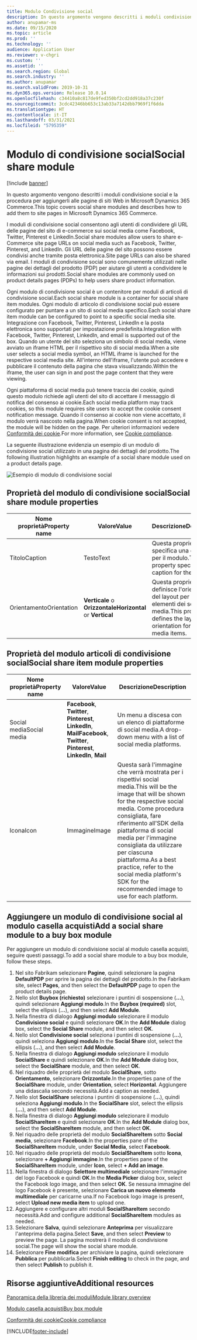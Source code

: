 ```yaml
---
title: Modulo Condivisione social
description: In questo argomento vengono descritti i moduli condivisione social e la procedura per aggiungerli alle pagine di siti Web in Microsoft Dynamics 365 Commerce.
author: anupamar-ms
ms.date: 09/15/2020
ms.topic: article
ms.prod: ''
ms.technology: ''
audience: Application User
ms.reviewer: v-chgri
ms.custom: ''
ms.assetid: ''
ms.search.region: Global
ms.search.industry: ''
ms.author: anupamar
ms.search.validFrom: 2019-10-31
ms.dyn365.ops.version: Release 10.0.14
ms.openlocfilehash: c34410a8c817de9fed350bf2cd2dd918a37c230f
ms.sourcegitcommit: 3cdc42346bb653c13ab33a7142dbb7969f1f6dda
ms.translationtype: HT
ms.contentlocale: it-IT
ms.lasthandoff: 03/31/2021
ms.locfileid: "5795359"
---
```

# <a name="social-share-module"></a><span data-ttu-id="56b7d-103">Modulo di condivisione social</span><span class="sxs-lookup"><span data-stu-id="56b7d-103">Social share module</span></span>

[!include [banner](includes/banner.md)]

<span data-ttu-id="56b7d-104">In questo argomento vengono descritti i moduli condivisione social e la procedura per aggiungerli alle pagine di siti Web in Microsoft Dynamics 365 Commerce.</span><span class="sxs-lookup"><span data-stu-id="56b7d-104">This topic covers social share modules and describes how to add them to site pages in Microsoft Dynamics 365 Commerce.</span></span>

<span data-ttu-id="56b7d-105">I moduli di condivisione social consentono agli utenti di condividere gli URL delle pagine del sito di e-commerce sui social media come Facebook, Twitter, Pinterest e LinkedIn.</span><span class="sxs-lookup"><span data-stu-id="56b7d-105">Social share modules allow users to share e-Commerce site page URLs on social media such as Facebook, Twitter, Pinterest, and LinkedIn.</span></span> <span data-ttu-id="56b7d-106">Gli URL delle pagine del sito possono essere condivisi anche tramite posta elettronica.</span><span class="sxs-lookup"><span data-stu-id="56b7d-106">Site page URLs can also be shared via email.</span></span> <span data-ttu-id="56b7d-107">I moduli di condivisione social sono comunemente utilizzati nelle pagine dei dettagli del prodotto (PDP) per aiutare gli utenti a condividere le informazioni sui prodotti.</span><span class="sxs-lookup"><span data-stu-id="56b7d-107">Social share modules are commonly used on product details pages (PDPs) to help users share product information.</span></span>

<span data-ttu-id="56b7d-108">Ogni modulo di condivisione social è un contenitore per moduli di articoli di condivisione social.</span><span class="sxs-lookup"><span data-stu-id="56b7d-108">Each social share module is a container for social share item modules.</span></span> <span data-ttu-id="56b7d-109">Ogni modulo di articolo di condivisione social può essere configurato per puntare a un sito di social media specifico.</span><span class="sxs-lookup"><span data-stu-id="56b7d-109">Each social share item module can be configured to point to a specific social media site.</span></span> <span data-ttu-id="56b7d-110">Integrazione con Facebook, Twitter, Pinterest, LinkedIn e la posta elettronica sono supportati per impostazione predefinita.</span><span class="sxs-lookup"><span data-stu-id="56b7d-110">Integration with Facebook, Twitter, Pinterest, LinkedIn, and email is supported out of the box.</span></span> <span data-ttu-id="56b7d-111">Quando un utente del sito seleziona un simbolo di social media, viene avviato un iframe HTML per il rispettivo sito di social media.</span><span class="sxs-lookup"><span data-stu-id="56b7d-111">When a site user selects a social media symbol, an HTML iframe is launched for the respective social media site.</span></span> <span data-ttu-id="56b7d-112">All'interno dell'iframe, l'utente può accedere e pubblicare il contenuto della pagina che stava visualizzando.</span><span class="sxs-lookup"><span data-stu-id="56b7d-112">Within the iframe, the user can sign in and post the page content that they were viewing.</span></span>

<span data-ttu-id="56b7d-113">Ogni piattaforma di social media può tenere traccia dei cookie, quindi questo modulo richiede agli utenti del sito di accettare il messaggio di notifica del consenso ai cookie.</span><span class="sxs-lookup"><span data-stu-id="56b7d-113">Each social media platform may track cookies, so this module requires site users to accept the cookie consent notification message.</span></span> <span data-ttu-id="56b7d-114">Quando il consenso ai cookie non viene accettato, il modulo verrà nascosto nella pagina.</span><span class="sxs-lookup"><span data-stu-id="56b7d-114">When cookie consent is not accepted, the module will be hidden on the page.</span></span> <span data-ttu-id="56b7d-115">Per ulteriori informazioni vedere [Conformità dei cookie](cookie-compliance.md).</span><span class="sxs-lookup"><span data-stu-id="56b7d-115">For more information, see [Cookie compliance](cookie-compliance.md).</span></span>

<span data-ttu-id="56b7d-116">La seguente illustrazione evidenzia un esempio di un modulo di condivisione social utilizzato in una pagina dei dettagli del prodotto.</span><span class="sxs-lookup"><span data-stu-id="56b7d-116">The following illustration highlights an example of a social share module used on a product details page.</span></span>

![Esempio di modulo di condivisione social](./media/ecommerce-socialshare.png)

## <a name="social-share-module-properties"></a><span data-ttu-id="56b7d-118">Proprietà del modulo di condivisione social</span><span class="sxs-lookup"><span data-stu-id="56b7d-118">Social share module properties</span></span>

| <span data-ttu-id="56b7d-119">Nome proprietà</span><span class="sxs-lookup"><span data-stu-id="56b7d-119">Property name</span></span>             | <span data-ttu-id="56b7d-120">Valore</span><span class="sxs-lookup"><span data-stu-id="56b7d-120">Value</span></span>                 | <span data-ttu-id="56b7d-121">Descrizione</span><span class="sxs-lookup"><span data-stu-id="56b7d-121">Description</span></span> |
|---------------------------|-----------------------|-------------|
| <span data-ttu-id="56b7d-122">Titolo</span><span class="sxs-lookup"><span data-stu-id="56b7d-122">Caption</span></span>                  | <span data-ttu-id="56b7d-123">Testo</span><span class="sxs-lookup"><span data-stu-id="56b7d-123">Text</span></span> | <span data-ttu-id="56b7d-124">Questa proprietà specifica una didascalia per il modulo.</span><span class="sxs-lookup"><span data-stu-id="56b7d-124">This property specifies a caption for the module.</span></span> |
| <span data-ttu-id="56b7d-125">Orientamento</span><span class="sxs-lookup"><span data-stu-id="56b7d-125">Orientation</span></span> | <span data-ttu-id="56b7d-126">**Verticale** o **Orizzontale**</span><span class="sxs-lookup"><span data-stu-id="56b7d-126">**Horizontal** or **Vertical**</span></span>  | <span data-ttu-id="56b7d-127">Questa proprietà definisce l'orientamento del layout per gli elementi dei social media.</span><span class="sxs-lookup"><span data-stu-id="56b7d-127">This property defines the layout orientation for the social media items.</span></span> |

## <a name="social-share-item-module-properties"></a><span data-ttu-id="56b7d-128">Proprietà del modulo articoli di condivisione social</span><span class="sxs-lookup"><span data-stu-id="56b7d-128">Social share item module properties</span></span>
| <span data-ttu-id="56b7d-129">Nome proprietà</span><span class="sxs-lookup"><span data-stu-id="56b7d-129">Property name</span></span>             | <span data-ttu-id="56b7d-130">Valore</span><span class="sxs-lookup"><span data-stu-id="56b7d-130">Value</span></span>                 | <span data-ttu-id="56b7d-131">Descrizione</span><span class="sxs-lookup"><span data-stu-id="56b7d-131">Description</span></span> |
|---------------------------|-----------------------|-------------|
| <span data-ttu-id="56b7d-132">Social media</span><span class="sxs-lookup"><span data-stu-id="56b7d-132">Social media</span></span>              | <span data-ttu-id="56b7d-133">**Facebook**, **Twitter**, **Pinterest**, **LinkedIn**, **Mail**</span><span class="sxs-lookup"><span data-stu-id="56b7d-133">**Facebook**, **Twitter**, **Pinterest**, **LinkedIn**, **Mail**</span></span> | <span data-ttu-id="56b7d-134">Un menu a discesa con un elenco di piattaforme di social media.</span><span class="sxs-lookup"><span data-stu-id="56b7d-134">A drop-down menu with a list of social media platforms.</span></span> |
| <span data-ttu-id="56b7d-135">Icona</span><span class="sxs-lookup"><span data-stu-id="56b7d-135">Icon</span></span> |<span data-ttu-id="56b7d-136">Immagine</span><span class="sxs-lookup"><span data-stu-id="56b7d-136">Image</span></span>    | <span data-ttu-id="56b7d-137">Questa sarà l'immagine che verrà mostrata per i rispettivi social media.</span><span class="sxs-lookup"><span data-stu-id="56b7d-137">This will be the image that will be shown for the respective social media.</span></span> <span data-ttu-id="56b7d-138">Come procedura consigliata, fare riferimento all'SDK della piattaforma di social media per l'immagine consigliata da utilizzare per ciascuna piattaforma.</span><span class="sxs-lookup"><span data-stu-id="56b7d-138">As a best practice, refer to the social media platform's SDK for the recommended image to use for each platform.</span></span> |

## <a name="add-a-social-share-module-to-a-buy-box-module"></a><span data-ttu-id="56b7d-139">Aggiungere un modulo di condivisione social al modulo casella acquisti</span><span class="sxs-lookup"><span data-stu-id="56b7d-139">Add a social share module to a buy box module</span></span>

<span data-ttu-id="56b7d-140">Per aggiungere un modulo di condivisione social al modulo casella acquisti, seguire questi passaggi.</span><span class="sxs-lookup"><span data-stu-id="56b7d-140">To add a social share module to a buy box module, follow these steps.</span></span>

1. <span data-ttu-id="56b7d-141">Nel sito Fabrikam selezionare **Pagine**, quindi selezionare la pagina **DefaultPDP** per aprire la pagina dei dettagli del prodotto.</span><span class="sxs-lookup"><span data-stu-id="56b7d-141">In the Fabrikam site, select **Pages**, and then select the **DefaultPDP** page to open the product details page.</span></span> 
1. <span data-ttu-id="56b7d-142">Nello slot **Buybox (richiesto)** selezionare i puntini di sospensione (**...**), quindi selezionare **Aggiungi modulo**.</span><span class="sxs-lookup"><span data-stu-id="56b7d-142">In the **Buybox (required)** slot, select the ellipsis (**...**), and then select **Add Module**.</span></span>
1. <span data-ttu-id="56b7d-143">Nella finestra di dialogo **Aggiungi modulo** selezionare il modulo **Condivisione social** e quindi selezionare **OK**.</span><span class="sxs-lookup"><span data-stu-id="56b7d-143">In the **Add Module** dialog box, select the **Social Share** module, and then select **OK**.</span></span>
1. <span data-ttu-id="56b7d-144">Nello slot **Condivisione social** seleziona i puntini di sospensione (**...**), quindi seleziona **Aggiungi modulo**.</span><span class="sxs-lookup"><span data-stu-id="56b7d-144">In the **Social Share** slot, select the ellipsis (**...**), and then select **Add Module**.</span></span>
1. <span data-ttu-id="56b7d-145">Nella finestra di dialogo **Aggiungi modulo** selezionare il modulo **SocialShare** e quindi selezionare **OK**.</span><span class="sxs-lookup"><span data-stu-id="56b7d-145">In the **Add Module** dialog box, select the **SocialShare** module, and then select **OK**.</span></span>
1. <span data-ttu-id="56b7d-146">Nel riquadro delle proprietà del modulo **SocialShare**, sotto **Orientamento**, selezionare **Orizzontale**.</span><span class="sxs-lookup"><span data-stu-id="56b7d-146">In the properties pane of the **SocialShare** module, under **Orientation**, select **Horizontal**.</span></span> <span data-ttu-id="56b7d-147">Aggiungere una didascalia secondo necessità.</span><span class="sxs-lookup"><span data-stu-id="56b7d-147">Add a caption as needed.</span></span>
1. <span data-ttu-id="56b7d-148">Nello slot **SocialShare** seleziona i puntini di sospensione (**...**), quindi seleziona **Aggiungi modulo**.</span><span class="sxs-lookup"><span data-stu-id="56b7d-148">In the **SocialShare** slot, select the ellipsis (**...**), and then select **Add Module**.</span></span>
1. <span data-ttu-id="56b7d-149">Nella finestra di dialogo **Aggiungi modulo** selezionare il modulo **SocialShareItem** e quindi selezionare **OK**.</span><span class="sxs-lookup"><span data-stu-id="56b7d-149">In the **Add Module** dialog box, select the **SocialShareItem** module, and then select **OK**.</span></span>
1. <span data-ttu-id="56b7d-150">Nel riquadro delle proprietà del modulo **SocialShareItem** sotto **Social media**, selezionare **Facebook**.</span><span class="sxs-lookup"><span data-stu-id="56b7d-150">In the properties pane of the **SocialShareItem** module, under **Social Media**, select **Facebook**.</span></span>
1. <span data-ttu-id="56b7d-151">Nel riquadro delle proprietà del modulo **SocialShareItem** sotto **Icona**, selezionare **+ Aggiungi immagine**.</span><span class="sxs-lookup"><span data-stu-id="56b7d-151">In the properties pane of the **SocialShareItem** module, under **Icon**, select **+ Add an image**.</span></span>
1. <span data-ttu-id="56b7d-152">Nella finestra di dialogo **Selettore multimediale** selezionare l'immagine del logo Facebook e quindi **OK**.</span><span class="sxs-lookup"><span data-stu-id="56b7d-152">In the **Media Picker** dialog box, select the Facebook logo image, and then select **OK**.</span></span> <span data-ttu-id="56b7d-153">Se nessuna immagine del logo Facebook è presente, selezionare **Carica un nuovo elemento multimediale** per caricarne una.</span><span class="sxs-lookup"><span data-stu-id="56b7d-153">If no Facebook logo image is present, select **Upload new media item** to upload one.</span></span>
1. <span data-ttu-id="56b7d-154">Aggiungere e configurare altri moduli **SocialShareItem** secondo necessità.</span><span class="sxs-lookup"><span data-stu-id="56b7d-154">Add and configure additional **SocialShareItem** modules as needed.</span></span>
1. <span data-ttu-id="56b7d-155">Selezionare **Salva**, quindi selezionare **Anteprima** per visualizzare l'anteprima della pagina.</span><span class="sxs-lookup"><span data-stu-id="56b7d-155">Select **Save**, and then select **Preview** to preview the page.</span></span> <span data-ttu-id="56b7d-156">La pagina mostrerà il modulo di condivisione social.</span><span class="sxs-lookup"><span data-stu-id="56b7d-156">The page will show the social share module.</span></span>
1. <span data-ttu-id="56b7d-157">Selezionare **Fine modifica** per archiviare la pagina, quindi selezionare **Pubblica** per pubblicarla.</span><span class="sxs-lookup"><span data-stu-id="56b7d-157">Select **Finish editing** to check in the page, and then select **Publish** to publish it.</span></span>

## <a name="additional-resources"></a><span data-ttu-id="56b7d-158">Risorse aggiuntive</span><span class="sxs-lookup"><span data-stu-id="56b7d-158">Additional resources</span></span>

[<span data-ttu-id="56b7d-159">Panoramica della libreria dei moduli</span><span class="sxs-lookup"><span data-stu-id="56b7d-159">Module library overview</span></span>](starter-kit-overview.md)

[<span data-ttu-id="56b7d-160">Modulo casella acquisti</span><span class="sxs-lookup"><span data-stu-id="56b7d-160">Buy box module</span></span>](add-buy-box.md)

[<span data-ttu-id="56b7d-161">Conformità dei cookie</span><span class="sxs-lookup"><span data-stu-id="56b7d-161">Cookie compliance</span></span>](cookie-compliance.md)


[!INCLUDE[footer-include](../includes/footer-banner.md)]